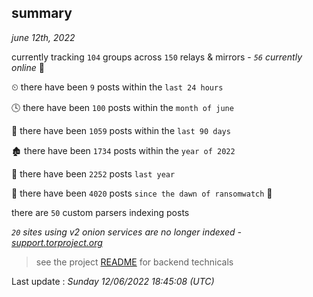 
## summary
_june 12th, 2022_

currently tracking `104` groups across `150` relays & mirrors - _`56` currently online_ 📡

⏲ there have been `9` posts within the `last 24 hours`

🕓 there have been `100` posts within the `month of june`

📅 there have been `1059` posts within the `last 90 days`

🏚 there have been `1734` posts within the `year of 2022`

🚀 there have been `2252` posts `last year`

🦕 there have been `4020` posts `since the dawn of ransomwatch` 🐣

there are `50` custom parsers indexing posts

_`20` sites using v2 onion services are no longer indexed - [support.torproject.org](https://support.torproject.org/onionservices/v2-deprecation/)_

> see the project [README](https://github.com/jmousqueton/ransomwatch#readme) for backend technicals



Last update : _Sunday 12/06/2022 18:45:08 (UTC)_

